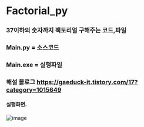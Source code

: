 # Factorial_py

### 37이하의 숫자까지 팩토리얼 구해주는 코드,파일
### Main.py = 소스코드
### Main.exe = 실행파일
### 해설 블로그 https://gaeduck-it.tistory.com/17?category=1015649

#### 실행화면.
![image](https://user-images.githubusercontent.com/82009667/135588147-fc9d97bf-30f2-49fe-b8c7-60c96e6a4b4d.png)
